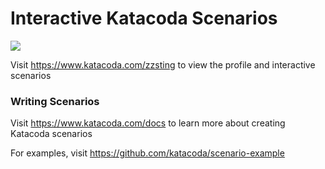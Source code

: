# Interactive Katacoda Scenarios

[![](http://shields.katacoda.com/katacoda/zzsting/count.svg)](https://www.katacoda.com/zzsting "Get your profile on Katacoda.com")

Visit https://www.katacoda.com/zzsting to view the profile and interactive scenarios

### Writing Scenarios
Visit https://www.katacoda.com/docs to learn more about creating Katacoda scenarios

For examples, visit https://github.com/katacoda/scenario-example
